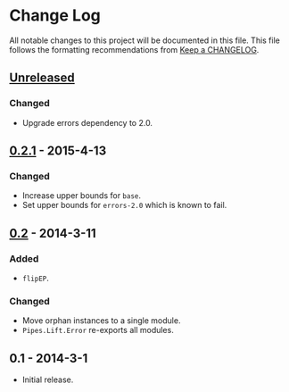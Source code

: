 # Change Log
All notable changes to this project will be documented in this file. This file
follows the formatting recommendations from [Keep a
CHANGELOG](http://keepachangelog.com/).

## [Unreleased][unreleased]
### Changed
- Upgrade errors dependency to 2.0.

## [0.2.1][0.2.1] - 2015-4-13
### Changed
- Increase upper bounds for `base`.
- Set upper bounds for `errors-2.0` which is known to fail.

## [0.2][0.2] - 2014-3-11
### Added
- `flipEP`.

### Changed
- Move orphan instances to a single module.
- `Pipes.Lift.Error` re-exports all modules.

## 0.1 - 2014-3-1
- Initial release.

[unreleased]: https://github.com/jdnavarro/pipes-errors/compare/v0.2.1...HEAD
[0.2.1]: https://github.com/jdnavarro/pipes-errors/compare/v0.2...v0.2.1
[0.2]: https://github.com/jdnavarro/pipes-errors/compare/v0.1...v0.2
